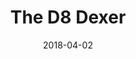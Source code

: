 ---
title: "The D8 Dexer"
summary: New faster and optimised compiler
date: 2018-04-02
weight: 1
tags: ["Android", "Compilation", "Tool Chain"]
cover:
  image: images/header.jpeg 
  caption: "[Image source](https://i.ytimg.com/vi/d-zKJCKsoWw/maxresdefault.jpg)"
  hiddenInList: false
---